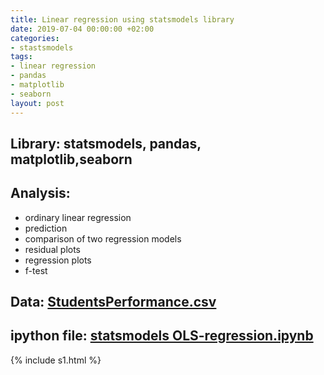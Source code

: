 ```yaml
---
title: Linear regression using statsmodels library
date: 2019-07-04 00:00:00 +02:00
categories:
- stastsmodels
tags:
- linear regression
- pandas
- matplotlib
- seaborn
layout: post
---
```


## Library: statsmodels, pandas, matplotlib,seaborn
## Analysis: 
* ordinary linear regression 
* prediction
* comparison of two regression models
* residual plots
* regression plots
* f-test
## Data: [StudentsPerformance.csv](/uploads/StudentsPerformance.csv)
## ipython file: [statsmodels OLS-regression.ipynb](/uploads/statsmodels%20OLS-regression.ipynb)


{% include s1.html %}